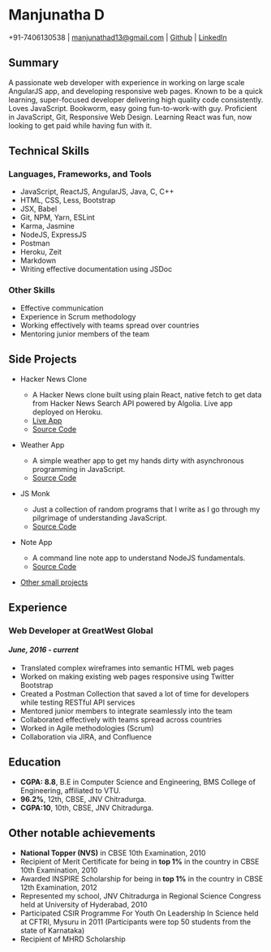 # Manjunatha D
+91-7406130538 | manjunathad13@gmail.com | [Github](https://github.com/kalabhairava) | [LinkedIn](https://www.linkedin.com/in/manjunatha-d-709b86125/)

## Summary
A passionate web developer with experience in working on large scale AngularJS app, and developing responsive web pages. Known to be a quick learning, super-focused developer delivering high quality code consistently. Loves JavaScript.  Bookworm, easy going fun-to-work-with guy. Proficient in JavaScript, Git, Responsive Web Design. Learning React was fun, now looking to get paid while having fun with it.

## Technical Skills
### Languages, Frameworks, and Tools
- JavaScript, ReactJS, AngularJS, Java, C, C++
- HTML, CSS, Less, Bootstrap
- JSX, Babel
- Git, NPM, Yarn, ESLint
- Karma, Jasmine
- NodeJS, ExpressJS
- Postman
- Heroku, Zeit
- Markdown
- Writing effective documentation using JSDoc

### Other Skills
- Effective communication
- Experience in Scrum methodology
- Working effectively with teams spread over countries
- Mentoring junior members of the team

## Side Projects
- Hacker News Clone
  * A Hacker News clone built using plain React, native fetch to get data from Hacker News Search API powered by Algolia. Live app deployed on Heroku.
  * [Live App](https://hacker-news-clone-hn.herokuapp.com/)
  * [Source Code](https://github.com/kalabhairava/hackernews-clone)

- Weather App
  * A simple weather app to get my hands dirty with asynchronous programming in JavaScript.
  * [Source Code](https://github.com/kalabhairava/weather-app)
  
- JS Monk
  * Just a collection of random programs that I write as I go through my pilgrimage of understanding JavaScript.
  * [Source Code](https://github.com/kalabhairava/js-monk)
  
- Note App
  * A command line note app to understand NodeJS fundamentals.
  * [Source Code](https://github.com/kalabhairava/note-app)
  
- [Other small projects](https://github.com/kalabhairava?tab=repositories)

## Experience
### Web Developer at GreatWest Global
#### _June, 2016 - current_

- Translated complex wireframes into semantic HTML web pages
- Worked on making existing web pages responsive using Twitter Bootstrap
- Created a Postman Collection that saved a lot of time for developers while testing RESTful API services
- Mentored junior members to integrate seamlessly into the team
- Collaborated effectively with teams spread across countries
- Worked in Agile methodologies (Scrum)
- Collaboration via JIRA, and Confluence

## Education
- **CGPA: 8.8**, B.E in Computer Science and Engineering, BMS College of Engineering, affiliated to VTU.
- **96.2%**, 12th, CBSE, JNV Chitradurga.
- **CGPA:10**, 10th, CBSE, JNV Chitradurga.

## Other notable achievements
-	**National Topper (NVS)** in CBSE 10th Examination, 2010
-	Recipient of Merit Certificate for being in **top 1%** in the country in CBSE 10th Examination, 2010
-	Awarded INSPIRE Scholarship for being in **top 1%** in the country in CBSE 12th Examination, 2012
-	Represented my school, JNV Chitradurga in Regional Science Congress held at University of Hyderabad, 2010
-	Participated CSIR Programme For Youth On Leadership In Science held at CFTRI, Mysuru in 2011 (Participants were top 50 students from the state of Karnataka)
-	Recipient of MHRD Scholarship
